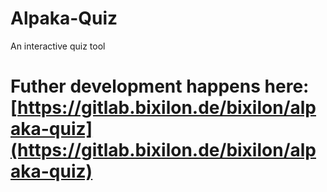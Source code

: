 # Alpaka-Quiz
An interactive quiz tool

# Futher development happens here: [https://gitlab.bixilon.de/bixilon/alpaka-quiz](https://gitlab.bixilon.de/bixilon/alpaka-quiz)
